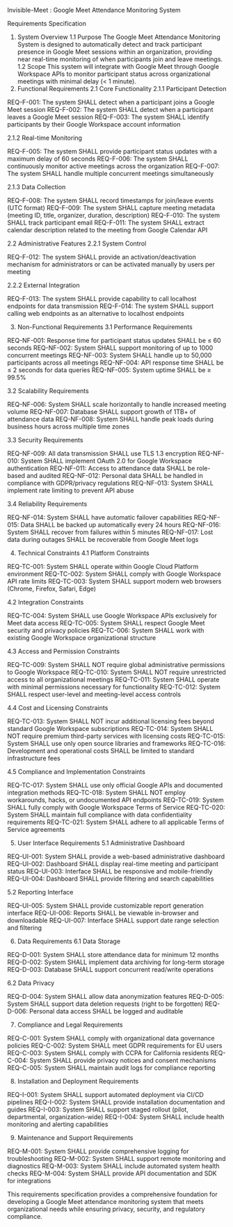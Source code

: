 Invisible-Meet : Google Meet Attendance Monitoring System 

Requirements Specification

1. System Overview
1.1 Purpose
The Google Meet Attendance Monitoring System is designed to automatically detect and track participant presence in Google Meet sessions within an organization, providing near real-time monitoring of when participants join and leave meetings.
1.2 Scope
This system will integrate with Google Meet through Google Workspace APIs to monitor participant status across organizational meetings with minimal delay (< 1 minute).
2. Functional Requirements
2.1 Core Functionality
2.1.1 Participant Detection

REQ-F-001: The system SHALL detect when a participant joins a Google Meet session
REQ-F-002: The system SHALL detect when a participant leaves a Google Meet session
REQ-F-003: The system SHALL identify participants by their Google Workspace account information


2.1.2 Real-time Monitoring

REQ-F-005: The system SHALL provide participant status updates with a maximum delay of 60 seconds
REQ-F-006: The system SHALL continuously monitor active meetings across the organization
REQ-F-007: The system SHALL handle multiple concurrent meetings simultaneously

2.1.3 Data Collection

REQ-F-008: The system SHALL record timestamps for join/leave events (UTC format)
REQ-F-009: The system SHALL capture meeting metadata (meeting ID, title, organizer, duration, description)
REQ-F-010: The system SHALL track participant email
REQ-F-011: The system SHALL extract calendar description related to the meeting from Google Calendar API

2.2 Administrative Features
2.2.1 System Control

REQ-F-012: The system SHALL provide an activation/deactivation mechanism for administrators or can be activated manually by users per meeting

2.2.2 External Integration

REQ-F-013: The system SHALL provide capability to call localhost endpoints for data transmission
REQ-F-014: The system SHALL support calling web endpoints as an alternative to localhost endpoints



3. Non-Functional Requirements
3.1 Performance Requirements

REQ-NF-001: Response time for participant status updates SHALL be ≤ 60 seconds
REQ-NF-002: System SHALL support monitoring of up to 1000 concurrent meetings
REQ-NF-003: System SHALL handle up to 50,000 participants across all meetings
REQ-NF-004: API response time SHALL be ≤ 2 seconds for data queries
REQ-NF-005: System uptime SHALL be ≥ 99.5%

3.2 Scalability Requirements

REQ-NF-006: System SHALL scale horizontally to handle increased meeting volume
REQ-NF-007: Database SHALL support growth of 1TB+ of attendance data
REQ-NF-008: System SHALL handle peak loads during business hours across multiple time zones

3.3 Security Requirements

REQ-NF-009: All data transmission SHALL use TLS 1.3 encryption
REQ-NF-010: System SHALL implement OAuth 2.0 for Google Workspace authentication
REQ-NF-011: Access to attendance data SHALL be role-based and audited
REQ-NF-012: Personal data SHALL be handled in compliance with GDPR/privacy regulations
REQ-NF-013: System SHALL implement rate limiting to prevent API abuse

3.4 Reliability Requirements

REQ-NF-014: System SHALL have automatic failover capabilities
REQ-NF-015: Data SHALL be backed up automatically every 24 hours
REQ-NF-016: System SHALL recover from failures within 5 minutes
REQ-NF-017: Lost data during outages SHALL be recoverable from Google Meet logs

4. Technical Constraints
4.1 Platform Constraints

REQ-TC-001: System SHALL operate within Google Cloud Platform environment
REQ-TC-002: System SHALL comply with Google Workspace API rate limits
REQ-TC-003: System SHALL support modern web browsers (Chrome, Firefox, Safari, Edge)

4.2 Integration Constraints

REQ-TC-004: System SHALL use Google Workspace APIs exclusively for Meet data access
REQ-TC-005: System SHALL respect Google Meet security and privacy policies
REQ-TC-006: System SHALL work with existing Google Workspace organizational structure

4.3 Access and Permission Constraints

REQ-TC-009: System SHALL NOT require global administrative permissions to Google Workspace
REQ-TC-010: System SHALL NOT require unrestricted access to all organizational meetings
REQ-TC-011: System SHALL operate with minimal permissions necessary for functionality
REQ-TC-012: System SHALL respect user-level and meeting-level access controls

4.4 Cost and Licensing Constraints

REQ-TC-013: System SHALL NOT incur additional licensing fees beyond standard Google Workspace subscriptions
REQ-TC-014: System SHALL NOT require premium third-party services with licensing costs
REQ-TC-015: System SHALL use only open source libraries and frameworks
REQ-TC-016: Development and operational costs SHALL be limited to standard infrastructure fees

4.5 Compliance and Implementation Constraints

REQ-TC-017: System SHALL use only official Google APIs and documented integration methods
REQ-TC-018: System SHALL NOT employ workarounds, hacks, or undocumented API endpoints
REQ-TC-019: System SHALL fully comply with Google Workspace Terms of Service
REQ-TC-020: System SHALL maintain full compliance with data confidentiality requirements
REQ-TC-021: System SHALL adhere to all applicable Terms of Service agreements

5. User Interface Requirements
5.1 Administrative Dashboard

REQ-UI-001: System SHALL provide a web-based administrative dashboard
REQ-UI-002: Dashboard SHALL display real-time meeting and participant status
REQ-UI-003: Interface SHALL be responsive and mobile-friendly
REQ-UI-004: Dashboard SHALL provide filtering and search capabilities

5.2 Reporting Interface

REQ-UI-005: System SHALL provide customizable report generation interface
REQ-UI-006: Reports SHALL be viewable in-browser and downloadable
REQ-UI-007: Interface SHALL support date range selection and filtering

6. Data Requirements
6.1 Data Storage

REQ-D-001: System SHALL store attendance data for minimum 12 months
REQ-D-002: System SHALL implement data archiving for long-term storage
REQ-D-003: Database SHALL support concurrent read/write operations

6.2 Data Privacy

REQ-D-004: System SHALL allow data anonymization features
REQ-D-005: System SHALL support data deletion requests (right to be forgotten)
REQ-D-006: Personal data access SHALL be logged and auditable

7. Compliance and Legal Requirements

REQ-C-001: System SHALL comply with organizational data governance policies
REQ-C-002: System SHALL meet GDPR requirements for EU users
REQ-C-003: System SHALL comply with CCPA for California residents
REQ-C-004: System SHALL provide privacy notices and consent mechanisms
REQ-C-005: System SHALL maintain audit logs for compliance reporting

8. Installation and Deployment Requirements

REQ-I-001: System SHALL support automated deployment via CI/CD pipelines
REQ-I-002: System SHALL provide installation documentation and guides
REQ-I-003: System SHALL support staged rollout (pilot, departmental, organization-wide)
REQ-I-004: System SHALL include health monitoring and alerting capabilities

9. Maintenance and Support Requirements

REQ-M-001: System SHALL provide comprehensive logging for troubleshooting
REQ-M-002: System SHALL support remote monitoring and diagnostics
REQ-M-003: System SHALL include automated system health checks
REQ-M-004: System SHALL provide API documentation and SDK for integrations

This requirements specification provides a comprehensive foundation for developing a Google Meet attendance monitoring system that meets organizational needs while ensuring privacy, security, and regulatory compliance.